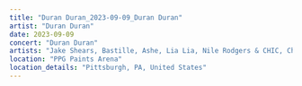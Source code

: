 ```yaml
---
title: "Duran Duran_2023-09-09_Duran Duran"
artist: "Duran Duran"
date: 2023-09-09
concert: "Duran Duran"
artists: "Jake Shears, Bastille, Ashe, Lia Lia, Nile Rodgers & CHIC, Chic, Arden Jones, Duran Duran, Álvaro Díaz, Nile Rodgers"
location: "PPG Paints Arena"
location_details: "Pittsburgh, PA, United States"
---
```

